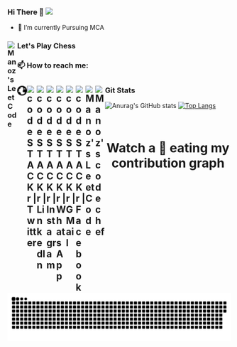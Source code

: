 ### Hi There 👋                        ![](https://visitor-badge.glitch.me/badge?page_id=manozjinagal)
- 🌱 I’m currently Pursuing MCA 
### Let's Play Chess [<img align="left" alt="Manoz's LeetCode" width="22px" src="https://cdn.jsdelivr.net/npm/simple-icons@v5/icons/lichess.svg" />][lichess]

### 📫 How to reach me:
[<img align="left" alt="codeSTACKr.com" width="22px" src="https://raw.githubusercontent.com/iconic/open-iconic/master/svg/globe.svg" />][website]
[<img align="left" alt="codeSTACKr | Twitter" width="22px" src="https://cdn.jsdelivr.net/npm/simple-icons@v3/icons/twitter.svg" />][twitter]
[<img align="left" alt="codeSTACKr | LinkedIn" width="22px" src="https://cdn.jsdelivr.net/npm/simple-icons@v3/icons/linkedin.svg" />][linkedin]
[<img align="left" alt="codeSTACKr | Instagram" width="22px" src="https://cdn.jsdelivr.net/npm/simple-icons@v3/icons/instagram.svg" />][instagram]
[<img align="left" alt="codeSTACKr | WhatsApp " width="22px" src="https://cdn.jsdelivr.net/npm/simple-icons@v3/icons/whatsapp.svg" />][whatsapp]
[<img align="left" alt="codeSTACKr | GMail " width="22px" src="https://cdn.jsdelivr.net/npm/simple-icons@v3/icons/gmail.svg" />][Mail]
[<img align="left" alt="codeSTACKr | Facebook " width="22px" src="https://cdn.jsdelivr.net/npm/simple-icons@v3/icons/facebook.svg" />][facebook]
[<img align="left" alt="Manoz's LeetCode" width="22px" src="https://cdn.jsdelivr.net/npm/simple-icons@v5/icons/leetcode.svg" />][leetcode]
[<img align="left" alt="Manoz's codechef" width="22px" src="https://cdn.jsdelivr.net/npm/simple-icons@v5/icons/codechef.svg" />][codechef]
-


### Git Stats

 ![Anurag's GitHub stats](https://github-readme-stats.vercel.app/api?username=manozjinagal&show_icons=true&theme=radical)
 [![Top Langs](https://github-readme-stats.vercel.app/api/top-langs/?username=manozjinagal&layout=compact)](https://github.com/anuraghazra/github-readme-stats)


<br />

<h1 align = 'Center'>Watch a 🐍 eating my contribution graph</h1>
<p align="center">
  <img src="https://github.com/manozjinagal/manozjinagal/blob/output/github-contribution-grid-snake.svg" alt="snake"></center>
</p>

<br />
<!--
**manozjinagal/manozjinagal** is a ✨ _special_ ✨ repository because its `README.md` (this file) appears on your GitHub profile.

Here are some ideas to get you started:

- 🔭 I’m currently working on ...
- 🌱 I’m currently learning ...
- 👯 I’m looking to collaborate on ...
- 🤔 I’m looking for help with ...
- 💬 Ask me about ...
- 📫 How to reach me: ...
- 😄 Pronouns: ...
- ⚡ Fun fact: ...
-->

[website]: https://manozjinagal.github.io
[twitter]: https://twitter.com/manozjinagal
[instagram]: https://instagram.com/manozjinagal
[linkedin]: https://linkedin.com/in/manozjinagal
[whatsapp]:http://wa.me/918561908667?text=Hey+there+👋 
[Mail]: https://mail.google.com/mail/?view=cm&fs=1&to=manozjinagal@gmail.com
[facebook]:https://www.facebook.com/manozjinagal
[leetcode]: https://www.leetcode.com/manozjinagal
[codechef]: https://www.codechef.com/users/manozjinagal
[lichess]: https://lichess.org/@/manozJinagal
